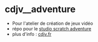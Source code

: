 # cdjv__adventure
- Pour l'atelier de création de jeux vidéo
- répo pour le [studio scratch adventure](https://scratch.mit.edu/studios/3824856/)
- plus d'info : [cdjv.fr](http://cdjv.fr)
